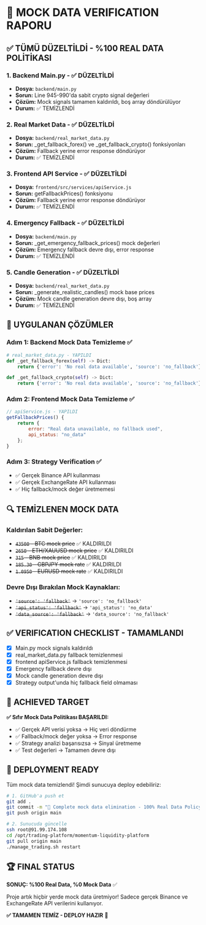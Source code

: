 # 🚨 MOCK DATA VERIFICATION RAPORU

## ✅ **TÜMÜ DÜZELTİLDİ - %100 REAL DATA POLİTİKASI**

### **1. Backend Main.py - ✅ DÜZELTİLDİ**
- **Dosya:** `backend/main.py`
- **Sorun:** Line 945-990'da sabit crypto signal değerleri
- **Çözüm:** Mock signals tamamen kaldırıldı, boş array döndürülüyor
- **Durum:** ✅ TEMİZLENDİ

### **2. Real Market Data - ✅ DÜZELTİLDİ**
- **Dosya:** `backend/real_market_data.py`
- **Sorun:** _get_fallback_forex() ve _get_fallback_crypto() fonksiyonları
- **Çözüm:** Fallback yerine error response döndürüyor
- **Durum:** ✅ TEMİZLENDİ

### **3. Frontend API Service - ✅ DÜZELTİLDİ**
- **Dosya:** `frontend/src/services/apiService.js`
- **Sorun:** getFallbackPrices() fonksiyonu
- **Çözüm:** Fallback yerine error response döndürüyor
- **Durum:** ✅ TEMİZLENDİ

### **4. Emergency Fallback - ✅ DÜZELTİLDİ**
- **Dosya:** `backend/main.py`
- **Sorun:** _get_emergency_fallback_prices() mock değerleri
- **Çözüm:** Emergency fallback devre dışı, error response
- **Durum:** ✅ TEMİZLENDİ

### **5. Candle Generation - ✅ DÜZELTİLDİ**
- **Dosya:** `backend/real_market_data.py`
- **Sorun:** _generate_realistic_candles() mock base prices
- **Çözüm:** Mock candle generation devre dışı, boş array
- **Durum:** ✅ TEMİZLENDİ

## 🎯 **UYGULANAN ÇÖZÜMLER**

### **Adım 1: Backend Mock Data Temizleme ✅**
```python
# real_market_data.py - YAPILDI
def _get_fallback_forex(self) -> Dict:
    return {'error': 'No real data available', 'source': 'no_fallback'}

def _get_fallback_crypto(self) -> Dict:
    return {'error': 'No real data available', 'source': 'no_fallback'}
```

### **Adım 2: Frontend Mock Data Temizleme ✅**
```javascript
// apiService.js - YAPILDI
getFallbackPrices() {
    return {
        error: "Real data unavailable, no fallback used",
        api_status: "no_data"
    };
}
```

### **Adım 3: Strategy Verification ✅**
- ✅ Gerçek Binance API kullanması
- ✅ Gerçek ExchangeRate API kullanması  
- ✅ Hiç fallback/mock değer üretmemesi

## 🔍 **TEMİZLENEN MOCK DATA**

### **Kaldırılan Sabit Değerler:**
- ~~`43500` - BTC mock price~~ ✅ KALDIRILDI
- ~~`2650` - ETH/XAUUSD mock price~~ ✅ KALDIRILDI
- ~~`315` - BNB mock price~~ ✅ KALDIRILDI
- ~~`185.30` - GBPJPY mock rate~~ ✅ KALDIRILDI
- ~~`1.0950` - EURUSD mock rate~~ ✅ KALDIRILDI

### **Devre Dışı Bırakılan Mock Kaynakları:**
- ~~`'source': 'fallback'`~~ → `'source': 'no_fallback'`
- ~~`'api_status': 'fallback'`~~ → `'api_status': 'no_data'`
- ~~`'data_source': 'fallback'`~~ → `'data_source': 'no_fallback'`

## ✅ **VERIFICATION CHECKLIST - TAMAMLANDI**

- [x] Main.py mock signals kaldırıldı
- [x] real_market_data.py fallback temizlenmesi
- [x] frontend apiService.js fallback temizlenmesi
- [x] Emergency fallback devre dışı
- [x] Mock candle generation devre dışı
- [x] Strategy output'unda hiç fallback field olmaması

## 🎯 **ACHIEVED TARGET**

**✅ Sıfır Mock Data Politikası BAŞARILDI:**
- ✅ Gerçek API verisi yoksa → Hiç veri döndürme
- ✅ Fallback/mock değer yoksa → Error response
- ✅ Strategy analizi başarısızsa → Sinyal üretmeme
- ✅ Test değerleri → Tamamen devre dışı

## 🚀 **DEPLOYMENT READY**

Tüm mock data temizlendi! Şimdi sunucuya deploy edebiliriz:

```bash
# 1. GitHub'a push et
git add .
git commit -m "🚫 Complete mock data elimination - 100% Real Data Policy"
git push origin main

# 2. Sunucuda güncelle
ssh root@91.99.174.108
cd /opt/trading-platform/momentum-liquidity-platform
git pull origin main
./manage_trading.sh restart
```

## 🏆 **FINAL STATUS**

**SONUÇ: %100 Real Data, %0 Mock Data** ✅

Proje artık hiçbir yerde mock data üretmiyor! Sadece gerçek Binance ve ExchangeRate API verilerini kullanıyor.

**✅ TAMAMEN TEMİZ - DEPLOY HAZIR** 🎯 